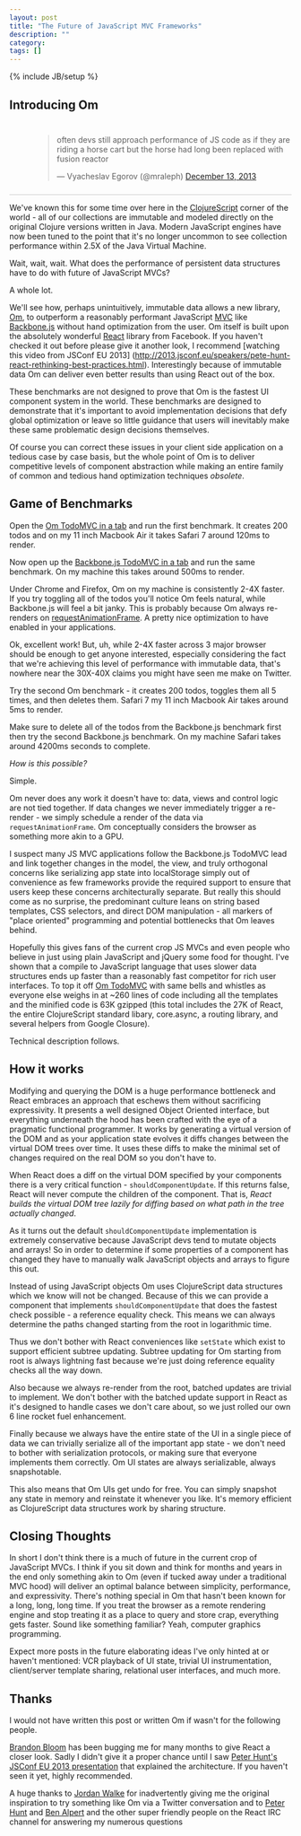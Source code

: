 ```yaml
---
layout: post
title: "The Future of JavaScript MVC Frameworks"
description: ""
category: 
tags: []
---
```

{% include JB/setup %}

## Introducing Om

<div style="padding: 10px 0px 10px 45px; border-bottom: 1px solid
#ccc;">
<blockquote class="twitter-tweet" lang="en"><p>often devs still approach performance of JS code as if they are riding a horse cart but the horse had long been replaced with fusion reactor</p>&mdash; Vyacheslav Egorov (@mraleph) <a href="https://twitter.com/mraleph/statuses/411549064787152896">December 13, 2013</a></blockquote>
<script async src="//platform.twitter.com/widgets.js"
charset="utf-8"></script>
</div>

We've known this for some time over here in the
[ClojureScript](http://github.com/clojure/clojurescript) corner of the
world - all of our collections are immutable and modeled directly on
the original Clojure versions written in Java. Modern JavaScript
engines have now been tuned to the point that it's no longer uncommon
to see collection performance within 2.5X of the Java Virtual Machine.

Wait, wait, wait. What does the performance of persistent data structures have
to do with future of JavaScript MVCs?

A whole lot.

We'll see how, perhaps unintuitively, immutable data allows a new
library, [Om](http://github.com/swannodette/om), to outperform a
reasonably performant JavaScript
[MVC](http://en.wikipedia.org/wiki/Model-view-controller) like
[Backbone.js](http://backbonejs.org) without hand optimization from
the user. Om itself is built upon the absolutely wonderful
[React](http://facebook.github.io/react/) library from Facebook. If
you haven't checked it out before please give it another look, I
recommend [watching this video from JSConf EU 2013]
(http://2013.jsconf.eu/speakers/pete-hunt-react-rethinking-best-practices.html).
Interestingly because of immutable data Om can deliver even better results
than using React out of the box.

These benchmarks are not designed to prove that Om is the fastest
UI component system in the world. These benchmarks are
designed to demonstrate that it's important to avoid implementation
decisions that defy global optimization or leave so little guidance
that users will inevitably make these same problematic design
decisions themselves.

Of course you can correct these issues in your client side application
on a tedious case by case basis, but the whole point of Om is to
deliver competitive levels of component abstraction while making an
entire family of common and tedious hand optimization techniques
*obsolete*.

## Game of Benchmarks

Open the [Om TodoMVC in a tab](http://swannodette.github.io/todomvc/labs/architecture-examples/om/index.html) and run the first benchmark. It
creates 200 todos and on my 11 inch Macbook Air it takes Safari 7 around
120ms to render.

Now open up the [Backbone.js TodoMVC in a tab](http://swannodette.github.io/todomvc/architecture-examples/backbone/index.html) and run the same
 benchmark.  On my machine this takes around 500ms to render.

Under Chrome and Firefox, Om on my machine is consistently 2-4X
faster. If you try toggling all of the todos you'll notice
Om feels natural, while Backbone.js will feel a bit janky. This is
probably because Om always re-renders on
[requestAnimationFrame](http://www.paulirish.com/2011/requestanimationframe-for-smart-animating/). A
pretty nice optimization to have enabled in your applications.

Ok, excellent work! But, uh, while 2-4X faster across 3 major browser
should be enough to get anyone interested, especially considering the
fact that we're achieving this level of performance with immutable
data, that's nowhere near the 30X-40X claims you might have
seen me make on Twitter.

Try the second Om benchmark - it creates 200 todos, toggles them all 5
times, and then deletes them. Safari 7 my 11 inch Macbook Air takes around
5ms to render.

Make sure to delete all of the todos from the Backbone.js benchmark
first then try the second Backbone.js benchmark. On my machine
Safari takes around 4200ms seconds to complete.

*How is this possible?*

Simple.

Om never does any work it doesn't have to: data, views and control
logic are not tied together. If data changes we never immediately
trigger a re-render - we simply schedule a render of the data via
`requestAnimationFrame`. Om conceptually considers the browser as
something more akin to a GPU.

I suspect many JS MVC applications follow the Backbone.js TodoMVC lead
and link together changes in the model, the view, and truly orthogonal
concerns like serializing app state into localStorage simply out of
convenience as few frameworks provide the required support to ensure
that users keep these concerns architecturally separate. But really
this should come as no surprise, the predominant culture leans on
string based templates, CSS selectors, and direct DOM manipulation -
all markers of "place oriented" programming and potential bottlenecks
that Om leaves behind.

Hopefully this gives fans of the current crop JS MVCs and even people
who believe in just using plain JavaScript and jQuery some food for
thought. I've shown that a compile to JavaScript language that uses
slower data structures ends up faster than a reasonably fast
competitor for rich user interfaces. To top it off
[Om TodoMVC](http://github.com/swannodette/todomvc/blob/gh-pages/labs/architecture-examples/om/src/todomvc/app.cljs)
with same bells and whistles as everyone else weighs in at ~260 lines
of code including all the templates and the minified code is 63K
gzipped (this total includes the 27K of React, the entire
ClojureScript standard libary, core.async, a routing library, and
several helpers from Google Closure).

Technical description follows.

## How it works

Modifying and querying the DOM is a huge performance bottleneck and
React embraces an approach that eschews them without sacrificing
expressivity. It presents a well designed Object Oriented interface,
but everything underneath the hood has been crafted with the eye of a
pragmatic functional programmer. It works by generating a virtual
version of the DOM and as your application state evolves it diffs changes
between the virtual DOM trees over time. It uses these diffs to make
the minimal set of changes required on the real DOM so you don't have to.

When React does a diff on the virtual DOM specified by your components
there is a very critical function - `shouldComponentUpdate`. If this
returns false, React will never compute the children of the
component. That is, *React builds the virtual DOM tree lazily for
diffing based on what path in the tree actually changed*.

As it turns out the default `shouldComponentUpdate` implementation is
extremely conservative because JavaScript devs tend to mutate
objects and arrays! So in order to determine if some properties of a component
has changed they have to manually walk JavaScript objects and arrays
to figure this out.

Instead of using JavaScript objects Om uses ClojureScript data
structures which we know will not be changed. Because of this we can
provide a component that implements `shouldComponentUpdate` that does
the fastest check possible - a reference equality check. This means we
can always determine the paths changed starting from the root in
logarithmic time.

Thus we don't bother with React conveniences like `setState` which
exist to support efficient subtree updating. Subtree updating for Om
starting from root is always lightning fast because we're just doing
reference equality checks all the way down.

Also because we always re-render from the root, batched updates are
trivial to implement. We don't bother with the batched update support
in React as it's designed to handle cases we don't care about, so we
just rolled our own 6 line rocket fuel enhancement.

Finally because we always have the entire state of the UI in a single
piece of data we can trivially serialize all of the important app
state - we don't need to bother with serialization protocols, or
making sure that everyone implements them correctly. Om UI states are
always serializable, always snapshotable.

This also means that Om UIs get undo for free. You can simply
snapshot any state in memory and reinstate it whenever you like. It's
memory efficient as ClojureScript data structures work by sharing
structure.

## Closing Thoughts

In short I don't think there is a much of future in the current crop
of JavaScript MVCs. I think if you sit down and think for months and
years in the end only something akin to Om (even if tucked away under
a traditional MVC hood) will deliver an optimal balance between
simplicity, performance, and expressivity. There's
nothing special in Om that hasn't been known for a long, long, long
time. If you treat the browser as a remote rendering engine and stop
treating it as a place to query and store crap, everything gets
faster. Sound like something familiar? Yeah, computer graphics
programming.

Expect more posts in the future elaborating ideas I've only hinted at
or haven't mentioned: VCR playback of UI state, trivial UI
instrumentation, client/server template sharing, relational user
interfaces, and much more.

## Thanks

I would not have written this post or written Om if wasn't for the
following people.

[Brandon Bloom](http://twitter.com/brandonbloom) has been bugging me
for many months to give React a closer look. Sadly I didn't give it a
proper chance until I saw
[Peter Hunt's JSConf EU 2013 presentation](http://2013.jsconf.eu/speakers/pete-hunt-react-rethinking-best-practices.html)
that explained the architecture. If you haven't seen it yet, highly
recommended.

A huge thanks to [Jordan Walke](http://twitter.com/jordwalke) for
inadvertently giving me the original inspiration to try something like
Om via a Twitter conversation and to
[Peter Hunt](http://twitter.com/floydophone) and
[Ben Alpert](http://github.com/spicyj) and the other super friendly
people on the React IRC channel for answering my numerous
questions

